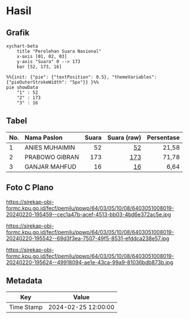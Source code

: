 # Hasil

## Grafik

```mermaid
xychart-beta
    title "Perolehan Suara Nasional"
    x-axis [01, 02, 03]
    y-axis "Suara" 0 --> 173
    bar [52, 173, 16]
```

```mermaid
%%{init: {"pie": {"textPosition": 0.5}, "themeVariables": {"pieOuterStrokeWidth": "5px"}} }%%
pie showData
    "1" : 52
    "2" : 173
    "3" : 16
```

## Tabel

| No. | Nama Paslon    | Suara | Suara (raw) | Persentase |
|:--- |:-------------- | -----:| -----------:| ----------:|
| 1   | ANIES MUHAIMIN | 52    | [52][p-1]   | 21,58      |
| 2   | PRABOWO GIBRAN | 173   | [173][p-2]  | 71,78      |
| 3   | GANJAR MAHFUD  | 16    | [16][p-3]   | 6,64       |


[p-1]: https://github.com/gigit-pemilu/pemilu-2024/blob/main/pilpres/hitung-suara/sub/64-kalimantan-timur/sub/03-berau/sub/05-tanjung-redeb/sub/1008-gunung-panjang/sub/019-tps/sub/paslon-1.txt
[p-2]: https://github.com/gigit-pemilu/pemilu-2024/blob/main/pilpres/hitung-suara/sub/64-kalimantan-timur/sub/03-berau/sub/05-tanjung-redeb/sub/1008-gunung-panjang/sub/019-tps/sub/paslon-2.txt
[p-3]: https://github.com/gigit-pemilu/pemilu-2024/blob/main/pilpres/hitung-suara/sub/64-kalimantan-timur/sub/03-berau/sub/05-tanjung-redeb/sub/1008-gunung-panjang/sub/019-tps/sub/paslon-3.txt

## Foto C Plano

https://sirekap-obj-formc.kpu.go.id/fecf/pemilu/ppwp/64/03/05/10/08/6403051008019-20240220-195459--cec1a47b-acef-4513-bb03-4bd6e372ac5e.jpg

https://sirekap-obj-formc.kpu.go.id/fecf/pemilu/ppwp/64/03/05/10/08/6403051008019-20240220-195542--69d3f3ea-7507-49f5-8531-efddca238e57.jpg

https://sirekap-obj-formc.kpu.go.id/fecf/pemilu/ppwp/64/03/05/10/08/6403051008019-20240220-195624--49918094-ae1e-43ca-99a9-81036bdb873b.jpg


## Metadata

| Key        | Value               |
| ---------- | ------------------- |
| Time Stamp | 2024-02-25 12:00:00 |



